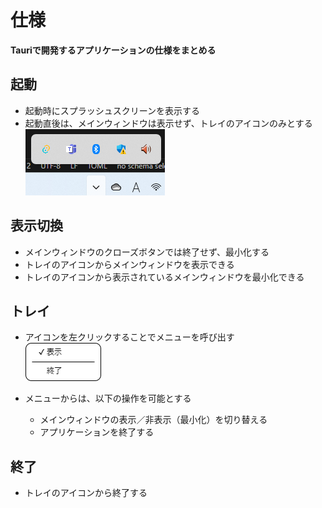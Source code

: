 # 仕様
**Tauriで開発するアプリケーションの仕様をまとめる**

##  起動

- 起動時にスプラッシュスクリーンを表示する
- 起動直後は、メインウィンドウは表示せず、トレイのアイコンのみとする<BR>
  ![トレイアイコン](trayIconImage.png)

##  表示切換

- メインウィンドウのクローズボタンでは終了せず、最小化する
- トレイのアイコンからメインウィンドウを表示できる
- トレイのアイコンから表示されているメインウィンドウを最小化できる  

##  トレイ

- アイコンを左クリックすることでメニューを呼び出す<BR>
  ![トレイメニュー](trayMenuImage.png)

- メニューからは、以下の操作を可能とする
  - メインウィンドウの表示／非表示（最小化）を切り替える
  - アプリケーションを終了する

##  終了

- トレイのアイコンから終了する
